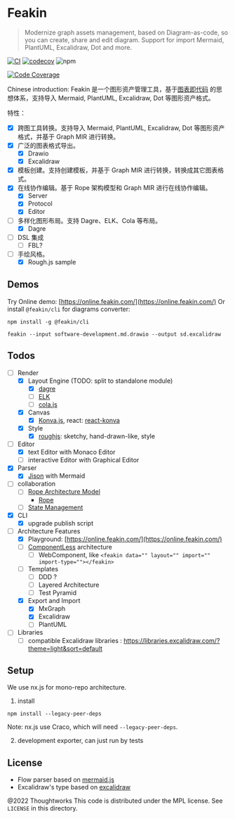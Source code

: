 # Feakin

> Modernize graph assets management, based on Diagram-as-code, so you can create, share and edit diagram. Support for import Mermaid, PlantUML, Excalidraw, Dot and more.

[![CI](https://github.com/feakin/feakin/actions/workflows/ci.yml/badge.svg)](https://github.com/feakin/feakin/actions/workflows/ci.yml) [![codecov](https://codecov.io/gh/feakin/feakin/branch/master/graph/badge.svg?token=XO0930Z3TE)](https://codecov.io/gh/feakin/feakin) ![npm](https://img.shields.io/npm/v/@feakin/parser)

[![Code Coverage](https://codecov.io/gh/feakin/feakin/branch/master/graphs/tree.svg?token=XO0930Z3TE)](https://app.codecov.io/gh/feakin/feakin)

Chinese introduction: Feakin 是一个图形资产管理工具，基于[图表即代码](https://www.phodal.com/blog/diagram-as-code/) 的思想体系，支持导入 Mermaid, PlantUML, Excalidraw, Dot 等图形资产格式。

特性：

- [x] 跨图工具转换。支持导入 Mermaid, PlantUML, Excalidraw, Dot 等图形资产格式，并基于 Graph MIR 进行转换。
- [x] 广泛的图表格式导出。
  - [x] Drawio
  - [x] Excalidraw
- [x] 模板创建。支持创建模板，并基于 Graph MIR 进行转换，转换成其它图表格式。
- [x] 在线协作编辑。基于 Rope 架构模型和 Graph MIR 进行在线协作编辑。
  - [x] Server
  - [x] Protocol
  - [x] Editor
- [ ] 多样化图形布局。支持 Dagre、ELK、Cola 等布局。
  - [x] Dagre
- [ ] DSL 集成
  - [ ] FBL?
- [ ] 手绘风格。
  - [x] Rough.js sample

## Demos

Try Online demo: [https://online.feakin.com/](https://online.feakin.com/) Or install `@feakin/cli` for diagrams converter: 

```shell
npm install -g @feakin/cli

feakin --input software-development.md.drawio --output sd.excalidraw
```

## Todos

- [ ] Render
  - [x] Layout Engine (TODO: split to standalone module)
    - [x] [dagre](https://github.com/dagrejs/dagre)
    - [ ] [ELK](https://github.com/kieler/elkjs)
    - [ ] [cola.js](https://ialab.it.monash.edu/webcola/)
  - [x] Canvas
    - [x] [Konva.js](https://github.com/konvajs/konva), react: [react-konva](https://github.com/konvajs/react-konva)
  - [x] Style
    - [x] [roughjs](https://github.com/rough-stuff/rough): sketchy, hand-drawn-like, style
- [ ] Editor
  - [x] text Editor with Monaco Editor
  - [ ] interactive Editor with Graphical Editor
- [x] Parser
  - [x] [Jison](https://github.com/zaach/jison) with Mermaid
- [ ] collaboration
  - [ ] [Rope Architecture Model](https://blog.jetbrains.com/zh-hans/fleet/2022/02/fleet-below-deck-part-ii-breaking-down-the-editor/)
    - [Rope](https://github.com/component/rope)
  - [ ] [State Management](https://blog.jetbrains.com/zh-hans/fleet/2022/06/fleet-below-deck-part-iii-state-management/)
- [x] CLI
  - [x] upgrade publish script
- [ ] Architecture Features
  - [x] Playground: [https://online.feakin.com/](https://online.feakin.com/)
  - [ ] [ComponentLess](https://componentless.com/) architecture
    - [ ] WebComponent, like `<feakin data="" layout="" import="" import-type=""></feakin>`
  - [ ] Templates
    - [ ] DDD ?
    - [ ] Layered Architecture
    - [ ] Test Pyramid
  - [x] Export and Import
    - [x] MxGraph
    - [x] Excalidraw
    - [ ] PlantUML
- [ ] Libraries
  - [ ] compatible Excalidraw libraries : https://libraries.excalidraw.com/?theme=light&sort=default

## Setup

We use nx.js for mono-repo architecture.

1. install

```shell
npm install --legacy-peer-deps
```

Note: nx.js use Craco, which will need `--legacy-peer-deps`.

2. development exporter, can just run by tests

## License

- Flow parser based on [mermaid.js](https://github.com/mermaid-js/)
- Excalidraw's type based on [excalidraw](https://github.com/excalidraw/excalidraw)

@2022 Thoughtworks This code is distributed under the MPL license. See `LICENSE` in this directory.
